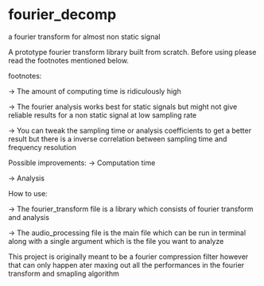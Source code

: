 # fourier_decomp
a fourier transform for almost non static signal

A prototype fourier transform library built from scratch. Before using please read the footnotes mentioned below.

footnotes:

-> The amount of computing time is ridiculously high

-> The fourier analysis works best for static signals but might not give reliable results for a non static signal at low sampling rate

-> You can tweak the sampling time or analysis coefficients to get a better result but there is a inverse correlation between sampling time and frequency resolution

Possible improvements:
-> Computation time

-> Analysis

How to use:

-> The fourier_transform file is a library which consists of fourier transform and analysis

-> The audio_processing file is the main file which can be run in terminal along with a single argument which is the file you want to analyze

This project is originally meant to be a fourier compression filter however that can only happen ater maxing out all the performances in the fourier transform and smapling algorithm

